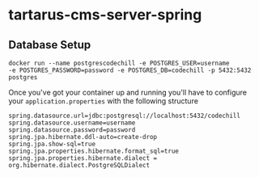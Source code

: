 # tartarus-cms-server-spring

## Database Setup

<code>docker run --name postgrescodechill -e POSTGRES_USER=username -e POSTGRES_PASSWORD=password -e POSTGRES_DB=codechill -p 5432:5432 postgres
</code>

Once you've got your container up and running you'll have to configure your <code>application.properties</code> with the following structure

```properties
spring.datasource.url=jdbc:postgresql://localhost:5432/codechill
spring.datasource.username=username
spring.datasource.password=password
spring.jpa.hibernate.ddl-auto=create-drop
spring.jpa.show-sql=true
spring.jpa.properties.hibernate.format_sql=true
spring.jpa.properties.hibernate.dialect = org.hibernate.dialect.PostgreSQLDialect
```
